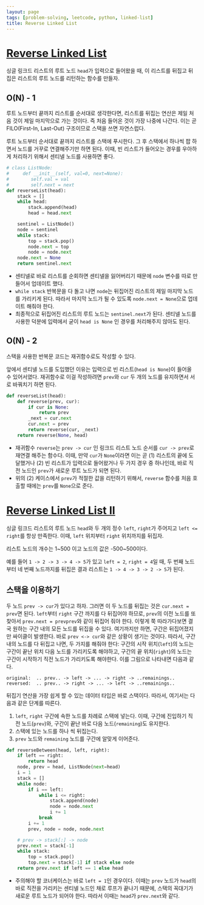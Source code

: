 ```yaml
---
layout: page
tags: [problem-solving, leetcode, python, linked-list]
title: Reverse Linked List
---
```



# [Reverse Linked List](https://leetcode.com/problems/reverse-linked-list/)

 싱글 링크드 리스트의 루트 노드 `head`가 입력으로 들어왔을 때, 이
 리스트를 뒤집고 뒤집은 리스트의 루트 노드를 리턴하는 함수를 만들자.


## O(N) - 1

 루트 노드부터 끝까지 리스트를 순서대로 생각한다면, 리스트를 뒤집는
 연산은 제일 처음 것이 제일 마지막으로 가는 것이다. 즉 처음 들어온
 것이 가장 나중에 나간다. 이는 곧 FILO(First-In, Last-Out) 구조이므로
 스택을 쓰면 자연스럽다.

 루트 노드부터 순서대로 끝까지 리스트를 스택에 푸시한다. 그 후
 스택에서 하나씩 팝 하면서 노드를 거꾸로 연결해주기만 하면 된다. 이때,
 빈 리스트가 들어오는 경우를 우아하게 처리하기 위해서 센티넬 노드를
 사용하면 좋다.

```python
# class ListNode:
#     def __init__(self, val=0, next=None):
#        self.val = val
#        self.next = next
def reverseList(head):
    stack = []
    while head:
        stack.append(head)
        head = head.next

    sentinel = ListNode()
    node = sentinel
    while stack:
        top = stack.pop()
        node.next = top
        node = node.next
    node.next = None
    return sentinel.next
```

 - 센티넬로 바로 리스트를 순회하면 센티넬을 잃어버리기 때문에 `node`
   변수를 따로 만들어서 업데이트 했다.
 - `while stack` 반복문을 다 돌고 나면 `node`는 뒤집어진 리스트의 제일
   마지막 노드를 가리키게 된다. 따라서 마지막 노드가 될 수 있도록
   `node.next = None`으로 업데이트 해줘야 한다.
 - 최종적으로 뒤집어진 리스트의 루트 노드는 `sentinel.next`가
   된다. 센티넬 노드를 사용한 덕분에 입력에서 굳이 `head is None` 인
   경우를 처리해주지 않아도 된다.

## O(N) - 2

 스택을 사용한 반복문 코드는 재귀함수로도 작성할 수 있다.

 앞에서 센티넬 노드를 도입했던 이유는 입력으로 빈 리스트(`head is
 None`)이 들어올 수 있어서였다. 재귀함수로 이걸 작성하려면 `prev`와
 `cur` 두 개의 노드를 유지하면서 서로 바꿔치기 하면 된다.

```python
def reverseList(head):
    def reverse(prev, cur):
        if cur is None:
            return prev
        _next = cur.next
        cur.next = prev
        return reverse(cur, _next)
    return reverse(None, head)
```

 - 재귀함수 `reverse`는 `prev -> cur` 인 링크드 리스트 노드 순서를
   `cur -> prev`로 재연결 해주는 함수다. 이때, 만약 `cur`가
   `None`이라면 이는 곧 (1) 리스트의 끝에 도달했거나 (2) 빈 리스트가
   입력으로 들어왔거나 두 가지 경우 중 하나인데, 바로 직전 노드인
   `prev`가 새로운 루트 노드가 되면 된다.
 - 위의 (2) 케이스에서 `prev`가 적절한 값을 리턴하기 위해서, `reverse`
   함수를 처음 호출할 때에는 `prev`를 `None`으로 준다.

# [Reverse Linked List II](https://leetcode.com/problems/reverse-linked-list-ii/)

 싱글 링크드 리스트의 루트 노드 `head`와 두 개의 정수 `left`,
 `right`가 주어지고 `left <= right`를 항상 만족한다. 이때, `left`
 위치부터 `right` 위치까지를 뒤집자.

 리스트 노드의 개수는 1~500 이고 노드의 값은 -500~500이다.

 예를 들어 `1 -> 2 -> 3 -> 4 -> 5`가 있고 `left = 2`, `right = 4`일
 때, 두 번째 노드부터 네 번째 노드까지를 뒤집은 결과 리스트는 `1 -> 4
 -> 3 -> 2 -> 5`가 된다.

## 스택을 이용하기

 두 노드 `prev -> cur`가 있다고 하자. 그러면 이 두 노드를 뒤집는 것은
 `cur.next = prev`면 된다. `left`부터 `right` 구간 까지를 다 뒤집어야
 하므로, `prev`의 이전 노드를 또 찾아서 `prev.next = prevprev`와 같이
 뒤집어 줘야 한다. 이렇게 쭉 따라가다보면 결국 원하는 구간 내의 모든
 노드를 뒤집을 수 있다. 여기까지만 하면, 구간은 뒤집어졌지만 싸이클이
 발생한다. 바로 `prev <-> cur`와 같은 상황이 생기는 것이다. 따라서,
 구간 내의 노드를 다 뒤집고 나면, 두 가지를 해줘야 한다: 구간의 시작
 위치(`left`)의 노드는 구간이 끝난 위치 다음 노드를 가리키도록
 해야하고, 구간의 끝 위치(`right`)의 노드는 구간이 시작하기 직전
 노드가 가리키도록 해야한다. 이를 그림으로 나타내면 다음과 같다.

```
original:  .. prev.. -> left -> ... -> right -> ..remainings..
reversed:  .. prev.. -> right -> ... -> left -> ..remainings..
```

 뒤집기 연산을 가장 쉽게 할 수 있는 데이터 타입은 바로
 스택이다. 따라서, 여기서는 다음과 같은 단계를 따른다.
 1. `left`, `right` 구간에 속한 노드를 차례로 스택에 넣는다. 이때,
    구간에 진입하기 직전 노드(`prev`)와, 구간이 끝난 바로 다음
    노드(`remaining`)도 유지한다.
 2. 스택에 있는 노드를 하나 씩 뒤집는다.
 3. `prev` 노드와 `remaining` 노드를 구간에 알맞게 이어준다.

```python
def reverseBetween(head, left, right):
    if left == right:
        return head
    node, prev = head, ListNode(next=head)
    i = 1
    stack = []
    while node:
        if i == left:
            while i <= right:
                stack.append(node)
                node = node.next
                i += 1
            break
        i += 1
        prev, node = node, node.next

    # prev -> stack[:] -> node
    prev.next = stack[-1]
    while stack:
        top = stack.pop()
        top.next = stack[-1] if stack else node
    return prev.next if left == 1 else head
```

 - 주의해야 할 코너케이스는 바로 `left = 1`인 경우이다. 이때는 `prev`
   노드가 `head`의 바로 직전을 가리키는 센티넬 노드인 채로 루프가
   끝나기 때문에, 스택의 꼭대기가 새로운 루트 노드가 되어야
   한다. 따라서 이때는 `head`가 `prev.next`와 같다.
